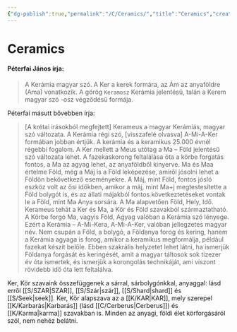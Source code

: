 ```yaml
---
{"dg-publish":true,"permalink":"/C/Ceramics/","title":"Ceramics","created":"2023-11-16T02:34","updated":"2024-02-02T02:16"}
---
```



# Ceramics

#### Péterfai János írja:

> A Kerámia magyar szó. A Ker a kerek formára, az Ám az anyaföldre (Ama) vonatkozik. A görög `Keramosz` Kerámia jelentésű, talán a Kerem magyar szó -osz végződésű formája.  

Péterfai másutt bővebben írja:  
> \[A krétai irásokból megfejtett\] Kerameus a magyar Kerámiás, magyar szó változata. A Kerámia régi szó, \[visszafelé olvasva\] A-Mi-A-Ker formában jobban értjük. A kerámia és a keramikus 25.000 évnél régebbi fogalom. A Ker mellett a Meus utótag a Ma – Föld jelentésű szó változata lehet. A fazekaskorong feltalálása óta a körbe forgatás fontos, a Ma az agyag lehet, az anyaföldből kinyerve. Ma és Maa értelme Föld, még a Máj is a Föld leképezése, amiről jósolni lehet a Földön bekövetkező eseményekre. A Máj, mint Föld, fontos jósló eszköz volt az ősi időkben, amikor a máj, mint Ma+j megtestesítette a Föld bolygót is, és az állati májakból fontos következtetéseket vontak le a Föld, mint Ma Anya sorsára. A Ma alapvetően Föld, Hely, Idő.  
> Kerameus tehát a Ker és Ma, a Kör és Föld szavakból származtatható.  
> A Körbe forgó Ma, vagyis Föld, Agyag valóban a Kerámia szó lényege. Ezért a Kerámia – A-Mi-Kera, A-Mi-A-Ker, valóban jellegzetes magyar név. Nem csupán a Föld, a bolygó, a Földanya forog és kering, hanem a Kerámia agyaga is forog, amikor a keramikus megformálja, például fazekat készít belőle. Ebben szakrális helyzetet lehet látni, ha ismerjük Földanya forgását és keringését, amit a magyar táltosok sok tízezer év óta ismertek, és ismerjük a korongolás technikáját, ami viszont rövidebb idő óta lett feltalálva.  

Ker, Kör szavaink összefüggenek a sárral, sárbolygónkkal, anyaggal: lásd erről [[S/SZAR\|SZAR]], [[S/Szár\|szár]], [[S/Shard\|shard]] és [[S/Seek\|seek]]. Ker, Kör alapszava az a [[K/KAR\|KAR]], mely szerepel [[K/Karbarás\|Karbarás]] (lásd [[C/Cerberus\|Cerberus]]) és [[K/Karma\|karma]] szavakban is. Minden az anyagi, földi élet körforgásáról szól, nem nehéz belátni.  